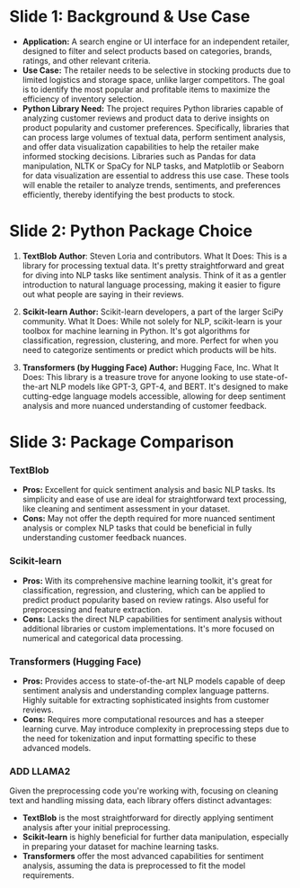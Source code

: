  # Slide 1: Background & Use Case

- **Application:** A search engine or UI interface for an independent retailer, designed to filter and select products based on categories, brands, ratings, and other relevant criteria.
- **Use Case:** The retailer needs to be selective in stocking products due to limited logistics and storage space, unlike larger competitors. The goal is to identify the most popular and profitable items to maximize the efficiency of inventory selection.
- **Python Library Need:** The project requires Python libraries capable of analyzing customer reviews and product data to derive insights on product popularity and customer preferences. Specifically, libraries that can process large volumes of textual data, perform sentiment analysis, and offer data visualization capabilities to help the retailer make informed stocking decisions. Libraries such as Pandas for data manipulation, NLTK or SpaCy for NLP tasks, and Matplotlib or Seaborn for data visualization are essential to address this use case. These tools will enable the retailer to analyze trends, sentiments, and preferences efficiently, thereby identifying the best products to stock.


# Slide 2: Python Package Choice

1. **TextBlob**
	**Author**: Steven Loria and contributors.
	What It Does: This is a library for processing textual data. It's pretty straightforward and great for diving into NLP tasks like sentiment analysis. Think of it as a gentler introduction to natural language processing, making it easier to figure out what people are saying in their reviews.

2. **Scikit-learn
	Author:** Scikit-learn developers, a part of the larger SciPy community.
	What It Does: While not solely for NLP, scikit-learn is your toolbox for machine learning in Python. It's got algorithms for classification, regression, clustering, and more. Perfect for when you need to categorize sentiments or predict which products will be hits.

3. **Transformers (by Hugging Face)
	Author:** Hugging Face, Inc.
	What It Does: This library is a treasure trove for anyone looking to use state-of-the-art NLP models like GPT-3, GPT-4, and BERT. It's designed to make cutting-edge language models accessible, allowing for deep sentiment analysis and more nuanced understanding of customer feedback.



# Slide 3: Package Comparison
### TextBlob
- **Pros:** Excellent for quick sentiment analysis and basic NLP tasks. Its simplicity and ease of use are ideal for straightforward text processing, like cleaning and sentiment assessment in your dataset.
- **Cons:** May not offer the depth required for more nuanced sentiment analysis or complex NLP tasks that could be beneficial in fully understanding customer feedback nuances.

### Scikit-learn
- **Pros:** With its comprehensive machine learning toolkit, it's great for classification, regression, and clustering, which can be applied to predict product popularity based on review ratings. Also useful for preprocessing and feature extraction.
- **Cons:** Lacks the direct NLP capabilities for sentiment analysis without additional libraries or custom implementations. It's more focused on numerical and categorical data processing.

### Transformers (Hugging Face)
- **Pros:** Provides access to state-of-the-art NLP models capable of deep sentiment analysis and understanding complex language patterns. Highly suitable for extracting sophisticated insights from customer reviews.
- **Cons:** Requires more computational resources and has a steeper learning curve. May introduce complexity in preprocessing steps due to the need for tokenization and input formatting specific to these advanced models.
### ADD LLAMA2 

Given the preprocessing code you're working with, focusing on cleaning text and handling missing data, each library offers distinct advantages:
- **TextBlob** is the most straightforward for directly applying sentiment analysis after your initial preprocessing.
- **Scikit-learn** is highly beneficial for further data manipulation, especially in preparing your dataset for machine learning tasks.
- **Transformers** offer the most advanced capabilities for sentiment analysis, assuming the data is preprocessed to fit the model requirements. 












